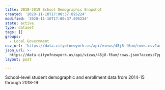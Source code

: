```yaml
---
title: 2018-2019 School Demographic Snapshot
created: '2020-11-10T17:00:37.895224'
modified: '2020-11-10T17:00:37.895234'
state: active
type: dataset
tags: []
groups:
  - Local Government
csv_url: 'https://data.cityofnewyork.us/api/views/45j8-f6um/rows.csv?accessType=DOWNLOAD'
json_url: >-
  https://data.cityofnewyork.us/api/views/45j8-f6um/rows.json?accessType=DOWNLOAD
layout: post

---
```

School-level student demographic and enrollment data from 2014-15 through 2018-19

